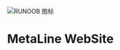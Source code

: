 ![RUNOOB 图标](https://d3vndanhiwhas.cloudfront.net/static/img/common/logo.png?v=1.1.3)
# MetaLine WebSite
